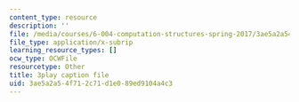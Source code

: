 ```yaml
---
content_type: resource
description: ''
file: /media/courses/6-004-computation-structures-spring-2017/3ae5a2a54f712c71d1e089ed9104a4c3_56QUjMD3xoI.srt
file_type: application/x-subrip
learning_resource_types: []
ocw_type: OCWFile
resourcetype: Other
title: 3play caption file
uid: 3ae5a2a5-4f71-2c71-d1e0-89ed9104a4c3
---
```

